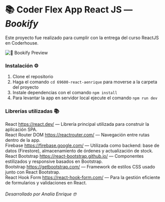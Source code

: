 # 📚 Coder Flex App React JS — *Bookify*

Este proyecto fue realizado para cumplir con la entrega del curso ReactJS en Coderhouse.

![📸 Bookify Preview](/BookifyReadMe.png)

### Instalación ⚙️

1. Clone el repositorio  
2. Haga el comando `cd 69600-react-aenrique` para moverse a la carpeta del proyecto  
3. Instale dependencias con el comando `npm install`  
4. Para levantar la app en servidor local ejecute el comando `npm run dev`  

### Librerías utilizadas 📚

React https://react.dev/ — Librería principal utilizada para construir la aplicación SPA.  
React Router DOM https://reactrouter.com/ — Navegación entre rutas dentro de la app.  
Firebase https://firebase.google.com/ — Utilizada como backend: base de datos (Firestore), almacenamiento de órdenes y actualización de stock.  
React Bootstrap https://react-bootstrap.github.io/ — Componentes estilizados y responsive basados en Bootstrap.  
Bootstrap https://getbootstrap.com/ — Framework de estilos CSS usado junto con React Bootstrap.  
React Hook Form https://react-hook-form.com/ — Para la gestión eficiente de formularios y validaciones en React.  

###### Desarrollado por Analía Enrique 🤓
